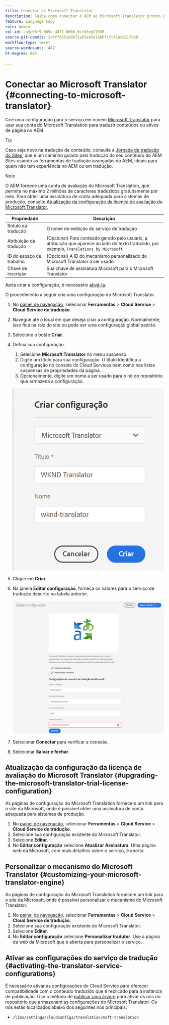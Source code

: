 ```yaml
---
title: Conectar ao Microsoft Translator
description: Saiba como conectar o AEM ao Microsoft Translator pronto para uso para automatizar seu fluxo de trabalho de tradução.
feature: Language Copy
role: Admin
exl-id: ca3c50f9-005e-4871-8606-0cfd3ed21936
source-git-commit: 2d4ffd5518d671a55e45a1ab6f1fc41ac021fd80
workflow-type: tm+mt
source-wordcount: '487'
ht-degree: 80%

---
```


# Conectar ao Microsoft Translator {#connecting-to-microsoft-translator}

Crie uma configuração para o serviço em nuvem [Microsoft Translator](https://www.microsoft.com/pt-br/translator/business/) para usar sua conta do Microsoft Translation para traduzir conteúdos ou ativos de página no AEM.

>[!TIP]
>
>Caso seja novo na tradução de conteúdo, consulte a [Jornada de tradução do Sites](/help/journey-sites/translation/overview.md), que é um caminho guiado pela tradução do seu conteúdo do AEM Sites usando as ferramentas de tradução avançadas do AEM, ideais para quem não tem experiência no AEM ou em tradução.

>[!NOTE]
>
>O AEM fornece uma conta de avaliação do Microsoft Translation, que permite no máximo 2 milhões de caracteres traduzidos gratuitamente por mês. Para obter uma assinatura de conta adequada para sistemas de produção, consulte [Atualização da configuração da licença de avaliação do Microsoft Translator](#upgrading-the-microsoft-translator-trial-license-configuration).

| Propriedade | Descrição |
|---|---|
| Rótulo da tradução | O nome de exibição do serviço de tradução |
| Atribuição da tradução | (Opcional) Para conteúdo gerado pelo usuário, a atribuição que aparece ao lado do texto traduzido, por exemplo, `Translations by Microsoft` |
| ID do espaço de trabalho | (Opcional) A ID do mecanismo personalizado do Microsoft Translator a ser usado |
| Chave de inscrição | Sua chave de assinatura Microsoft para o Microsoft Translator |

Após criar a configuração, é necessário [ativá-la](#activating-the-translator-service-configurations).

O procedimento a seguir cria uma configuração do Microsoft Translator.

1. No [painel de navegação,](/help/sites-cloud/authoring/getting-started/basic-handling.md#first-steps) selecionar **Ferramentas** > **Cloud Service** > **Cloud Service de tradução**.
1. Navegue até o local em que deseja criar a configuração. Normalmente, isso fica na raiz do site ou pode ser uma configuração global padrão.
1. Selecione o botão **Criar**.
1. Defina sua configuração.
   1. Selecione **Microsoft Translator** no menu suspenso.
   1. Digite um título para sua configuração. O título identifica a configuração no console do Cloud Services bem como nas listas suspensas de propriedades da página.
   1. Opcionalmente, digite um nome a ser usado para o nó do repositório que armazena a configuração.

   ![Criar configuração de tradução](../assets/create-translation-config.png)

1. Clique em **Criar**.
1. Na janela **Editar configuração**, forneça os valores para o serviço de tradução descrito na tabela anterior.

   ![Editar configuração de tradução](../assets/edit-translation-config.png)

1. Selecionar **Conectar** para verificar a conexão.
1. Selecionar **Salvar e fechar**.

## Atualização da configuração da licença de avaliação do Microsoft Translator {#upgrading-the-microsoft-translator-trial-license-configuration}

As páginas de configuração do Microsoft Translation fornecem um link para o site da Microsoft, onde é possível obter uma assinatura de conta adequada para sistemas de produção.

1. No [painel de navegação,](/help/sites-cloud/authoring/getting-started/basic-handling.md#first-steps) selecionar **Ferramentas** > **Cloud Service** > **Cloud Service de tradução**.
1. Selecione sua configuração existente do Microsoft Translator.
1. Selecione **Editar**.
1. No **Editar configuração** selecione **Atualizar Assinatura**. Uma página web da Microsoft, com mais detalhes sobre o serviço, é aberta.

## Personalizar o mecanismo do Microsoft Translator {#customizing-your-microsoft-translator-engine}

As páginas de configuração do Microsoft Translation fornecem um link para o site da Microsoft, onde é possível personalizar o mecanismo do Microsoft Translator.

1. No [painel de navegação,](/help/sites-cloud/authoring/getting-started/basic-handling.md#first-steps) selecionar **Ferramentas** > **Cloud Service** > **Cloud Service de tradução**.
1. Selecione sua configuração existente do Microsoft Translator.
1. Selecione **Editar**.
1. No **Editar configuração** selecione **Personalizar tradutor**. Use a página da web da Microsoft que é aberta para personalizar o serviço.

## Ativar as configurações do serviço de tradução {#activating-the-translator-service-configurations}

É necessário ativar as configurações do Cloud Service para oferecer compatibilidade com o conteúdo traduzido que é replicado para a instância de publicação. Use o método de [publicar uma árvore](/help/sites-cloud/authoring/fundamentals/publishing-pages.md#publishing-and-unpublishing-a-tree) para ativar os nós do repositório que armazenam as configurações do Microsoft Translator. Os nós estão localizados abaixo dos seguintes nós principais:

* `/libs/settings/cloudconfigs/translation/msft-translation`
